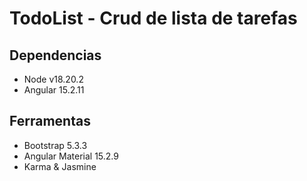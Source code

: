# TodoList - Crud de lista de tarefas
## Dependencias
- Node v18.20.2
- Angular 15.2.11

## Ferramentas
- Bootstrap 5.3.3
- Angular Material 15.2.9
- Karma & Jasmine 
